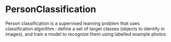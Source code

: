 # PersonClassification
Person classification is a supervised learning problem that uses classification algorithm : define a set of target classes (objects to identify in images), and train a model to recognize them using labelled example photos
